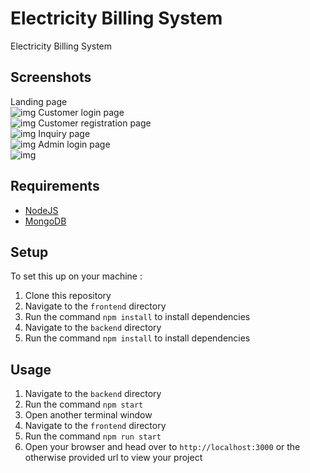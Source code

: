 # Electricity Billing System

Electricity Billing System

## Screenshots

Landing page \
![img](https://github.com/nemzyxt/electricity-billing-system/blob/main/scrshots/landing.png)
Customer login page \
![img](https://github.com/nemzyxt/electricity-billing-system/blob/main/scrshots/login.png)
Customer registration page \
![img](https://github.com/nemzyxt/electricity-billing-system/blob/main/scrshots/register.png)
Inquiry page \
![img](https://github.com/nemzyxt/electricity-billing-system/blob/main/scrshots/inquire.png)
Admin login page \
![img](https://github.com/nemzyxt/electricity-billing-system/blob/main/scrshots/alogin.png)

## Requirements

- [NodeJS](https://nodejs.org)
- [MongoDB](https://www.mongodb.com/docs/manual/administration/install-community)

## Setup

To set this up on your machine :

1. Clone this repository
2. Navigate to the `frontend` directory
3. Run the command `npm install` to install dependencies
4. Navigate to the `backend` directory
5. Run the command `npm install` to install dependencies

## Usage

1. Navigate to the `backend` directory
2. Run the command `npm start`
3. Open another terminal window
4. Navigate to the `frontend` directory
5. Run the command `npm run start`
6. Open your browser and head over to `http://localhost:3000` or the otherwise provided url to view your project
